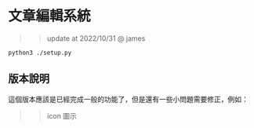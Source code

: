 # 文章編輯系統 
>> update at 2022/10/31 @ james 
```
python3 ./setup.py
```

## 版本說明   
這個版本應該是已經完成一般的功能了，但是還有一些小問題需要修正，例如：  
>> icon 圖示